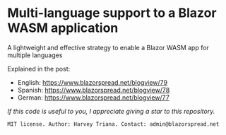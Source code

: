 # Multi-language support to a Blazor WASM application

A lightweight and effective strategy to enable a Blazor WASM app for multiple languages

Explained in the post: 

- English: https://www.blazorspread.net/blogview/79
- Spanish: https://www.blazorspread.net/blogview/78
- German: https://www.blazorspread.net/blogview/77 

*If this code is useful to you, I appreciate giving a star to this repository.*

`MIT license. Author: Harvey Triana. Contact: admin@blazorspread.net`


